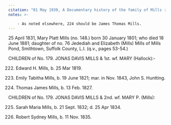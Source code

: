 ```yaml
---
citation: "01 May 1939, A Documentary history of the family of Mills : descended from George Mills of Hempstead and Jamaica by Lewis D. Cook, p65, familysearch.org."
notes: >-

    - As noted elsewhere, 224 should be James Thomas Mills. 
---
```

25 April 1831, Mary Platt Mills (no. 148.) born 30 January 1801; who died 18 June 1881; daughter of no. 76 Jedediah and Elizabeth (Mills) Mills of Mills Pond, Smithtown, Suffolk County, L.I. (q.v., pages 53-54.)

CHILDREN of No. 179. JONAS DAVIS MILLS & 1st. wf. MARY (Hallock):-

  222. Edward H. Mills, b. 25 Mar 1819.

  223. Emily Tabitha Mills, b. 19 June 1821; mar. in Nov. 1843, John S. Huntting.

  224. Thomas James Mills, b. 13 Feb. 1827.

CHILDREN of No. 179. JONAS DAVIS MILLS & 2nd. wf. MARY P. (Mills):

  225. Sarah Maria Mills, b. 21 Sept. 1832; d. 25 Apr 1834.

  226. Robert Sydney Mills, b. 11 Nov. 1835.
